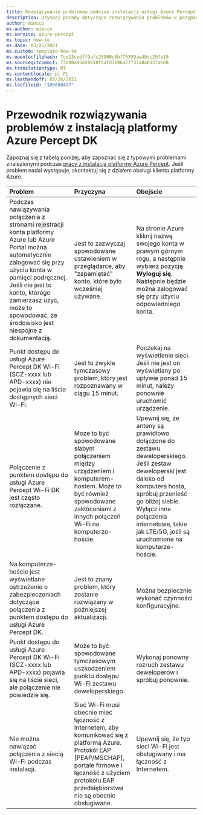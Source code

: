 ```yaml
---
title: Rozwiązywanie problemów podczas instalacji usługi Azure Percept DK
description: Uzyskaj porady dotyczące rozwiązywania problemów w przypadku niektórych typowych problemów występujących podczas instalacji
author: mimcco
ms.author: mimcco
ms.service: azure-percept
ms.topic: how-to
ms.date: 03/25/2021
ms.custom: template-how-to
ms.openlocfilehash: 7ce13cedff9afc25900c0bf75359ae49cc29fe19
ms.sourcegitcommit: 73d80a95e28618f5dfd719647ff37a8ab157a668
ms.translationtype: MT
ms.contentlocale: pl-PL
ms.lasthandoff: 03/26/2021
ms.locfileid: "105608497"
---
```

# <a name="azure-percept-dk-setup-experience-troubleshooting-guide"></a>Przewodnik rozwiązywania problemów z instalacją platformy Azure Percept DK

Zapoznaj się z tabelą poniżej, aby zapoznać się z typowymi problemami znalezionymi podczas [pracy z instalacją platformy Azure Percept](./quickstart-percept-dk-set-up.md). Jeśli problem nadal występuje, skontaktuj się z działem obsługi klienta platformy Azure.

|Problem|Przyczyna|Obejście|
|:-----|:------|:----------|
|Podczas nawiązywania połączenia z stronami rejestracji konta platformy Azure lub Azure Portal można automatycznie zalogować się przy użyciu konta w pamięci podręcznej. Jeśli nie jest to konto, którego zamierzasz użyć, może to spowodować, że środowisko jest niespójne z dokumentacją.|Jest to zazwyczaj spowodowane ustawieniem w przeglądarce, aby "zapamiętać" konto, które było wcześniej używane.|Na stronie Azure kliknij nazwę swojego konta w prawym górnym rogu, a następnie wybierz pozycję **Wyloguj się**. Następnie będzie można zalogować się przy użyciu odpowiedniego konta.|
|Punkt dostępu do usługi Azure Percept DK Wi-Fi (SCZ-xxxx lub APD-xxxx) nie pojawia się na liście dostępnych sieci Wi-Fi.|Jest to zwykle tymczasowy problem, który jest rozpoznawany w ciągu 15 minut.|Poczekaj na wyświetlenie sieci. Jeśli nie jest on wyświetlany po upływie ponad 15 minut, należy ponownie uruchomić urządzenie.|
|Połączenie z punktem dostępu do usługi Azure Percept Wi-Fi DK jest często rozłączane.|Może to być spowodowane słabym połączeniem między urządzeniem i komputerem-hostem. Może to być również spowodowane zakłóceniami z innych połączeń Wi-Fi na komputerze-hoście.|Upewnij się, że anteny są prawidłowo dołączone do zestawu deweloperskiego. Jeśli zestaw deweloperski jest daleko od komputera hosta, spróbuj przenieść go bliżej siebie. Wyłącz inne połączenia internetowe, takie jak LTE/5G, jeśli są uruchomione na komputerze-hoście.|
|Na komputerze-hoście jest wyświetlane ostrzeżenie o zabezpieczeniach dotyczące połączenia z punktem dostępu do usługi Azure Percept DK.|Jest to znany problem, który zostanie rozwiązany w późniejszej aktualizacji.|Można bezpiecznie wykonać czynności konfiguracyjne.|
|Punkt dostępu do usługi Azure Percept DK Wi-Fi (SCZ-xxxx lub APD-xxxx) pojawia się na liście sieci, ale połączenie nie powiedzie się.|Może to być spowodowane tymczasowym uszkodzeniem punktu dostępu Wi-Fi zestawu deweloperskiego.|Wykonaj ponowny rozruch zestawu deweloperów i spróbuj ponownie.|
|Nie można nawiązać połączenia z siecią Wi-Fi podczas instalacji.|Sieć Wi-Fi musi obecnie mieć łączność z Internetem, aby komunikować się z platformą Azure. Protokół EAP [PEAP/MSCHAP], portale firmowe i łączność z użyciem protokołu EAP przedsiębiorstwa nie są obecnie obsługiwane.|Upewnij się, że typ sieci Wi-Fi jest obsługiwany i ma łączność z Internetem.|